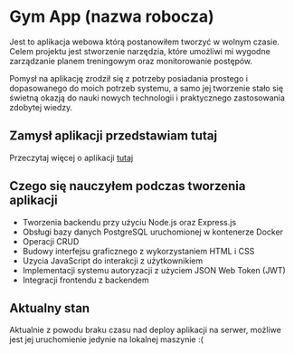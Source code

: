 # Gym App (nazwa robocza)

Jest to aplikacja webowa którą postanowiłem tworzyć w wolnym czasie. Celem projektu jest stworzenie narzędzia, które umożliwi mi wygodne zarządzanie planem treningowym oraz monitorowanie postępów.

Pomysł na aplikację zrodził się z potrzeby posiadania prostego i dopasowanego do moich potrzeb systemu, a samo jej tworzenie stało się świetną okazją do nauki nowych technologii i praktycznego zastosowania zdobytej wiedzy. 

## Zamysł aplikacji przedstawiam tutaj 
Przeczytaj więcej o aplikacji [tutaj](whats_gym_app.md)

## Czego się nauczyłem podczas tworzenia aplikacji

- Tworzenia backendu przy użyciu Node.js oraz Express.js
- Obsługi bazy danych PostgreSQL uruchomionej w kontenerze Docker
- Operacji CRUD 
- Budowy interfejsu graficznego z wykorzystaniem HTML i CSS
- Uzycia JavaScript do interakcji z użytkownikiem
- Implementacji systemu autoryzacji z użyciem JSON Web Token (JWT)
- Integracji frontendu z backendem

## Aktualny stan

Aktualnie z powodu braku czasu nad deploy aplikacji na serwer, możliwe jest jej uruchomienie jedynie na lokalnej maszynie :(

